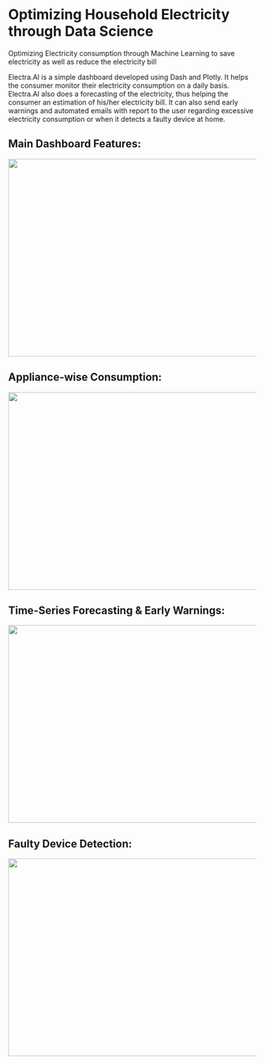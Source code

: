 # Optimizing Household Electricity through Data Science
 Optimizing Electricity consumption through Machine Learning to save electricity as well as reduce the electricity bill
 
Electra.AI is a simple dashboard developed using Dash and Plotly. It helps the consumer monitor their electricity consumption on a daily basis. Electra.AI also does a forecasting of the electricity, thus helping the consumer an estimation of his/her electricity bill. It can also send early warnings and automated emails with report to the user regarding excessive electricity consumption or when it detects a faulty device at home.

## Main Dashboard Features:

<img src ="https://user-images.githubusercontent.com/24243687/127759203-45f5e572-a46c-42a9-a3f3-88c8c8aedc19.PNG" width="800" height="400">

## Appliance-wise Consumption:

<img src="https://user-images.githubusercontent.com/24243687/127759223-f089ddf4-3425-454d-9920-d8164bbc8807.PNG" width="800" height="400">

## Time-Series Forecasting & Early Warnings:

<img src="https://user-images.githubusercontent.com/24243687/127759238-ec069bc1-6bc5-4054-bc4e-475ecd6d69fa.PNG" width="800" height="400">

## Faulty Device Detection:

<img src ="https://user-images.githubusercontent.com/24243687/127759184-3fb9e6d2-ce0f-485d-adc2-0f4fa064879b.PNG" width="800" height="400">
